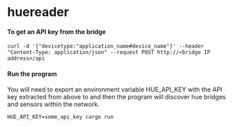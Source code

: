 # huereader

#### To get an API key from the bridge
```
curl -d '{"devicetype:"application_name#device_name"}' --header "Content-Type: application/json" --request POST http://<bridge IP address>/api
```


#### Run the program
You will need to export an environment variable HUE_API_KEY with the API key extracted from above to and then the program will discover hue bridges and sensors within the network.

```
HUE_API_KEY=some_api_key cargo run  
```